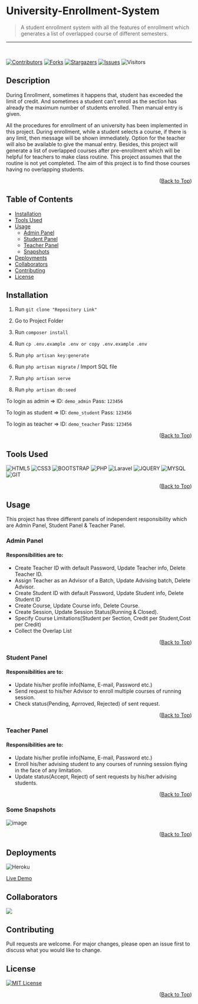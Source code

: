 <div id="Top"></div>

# University-Enrollment-System

> A student enrollment system with all the features of enrollment which generates a list of overlapped course of different semesters.

---

<br>

[![Contributors][contributors-shield]][contributors-url]
[![Forks][forks-shield]][forks-url]
[![Stargazers][stars-shield]][stars-url]
[![Issues][issues-shield]][issues-url]
![Visitors](https://visitor-badge.glitch.me/badge?page_id=github.com/avishekchy45/University-Enrollment-System)

## Description

During Enrollment, sometimes it happens that, student has exceeded the limit of credit. And sometimes a student can’t enroll as the section has already the maximum number of students enrolled. Then manual entry is given.

All the procedures for enrollment of an university has been implemented in this project. During enrollment, while a student selects a course, if there is any limit, then message will be shown immediately. Option for the teacher will also be available to give the manual entry. Besides, this project will generate a list of overlapped courses after pre-enrollment which will be helpful for teachers to make class routine. This project assumes that the routine is not yet completed. The aim of this project is to find those courses having no overlapping students.

<p align="right">(<a href="#Top">Back to Top</a>)</p>

## Table of Contents

-   [Installation](#installation)
-   [Tools Used](#tools-used)
-   [Usage](#usage)
    -   [Admin Panel](#admin-panel)
    -   [Student Panel](#student-panel)
    -   [Teacher Panel](#teacher-panel)
    -   [Snapshots](#some-snapshots)
-   [Deployments](#deployments)
-   [Collaborators](#collaborators)
-   [Contributing](#contributing)
-   [License](#license)

## Installation

1. Run `git clone "Repository Link"`

2. Go to Project Folder

3. Run `composer install`

4. Run `cp .env.example .env or copy .env.example .env`

5. Run `php artisan key:generate`

6. Run `php artisan migrate` / Import SQL file

7. Run `php artisan serve`

8. Run `php artisan db:seed`

To login as admin => ID: `demo_admin` Pass: `123456`

To login as student => ID: `demo_student` Pass: `123456`

To login as teacher => ID: `demo_teacher` Pass: `123456`

<p align="right">(<a href="#Top">Back to Top</a>)</p>

## Tools Used

![HTML5](https://img.shields.io/badge/HTML5-E34F26?style=for-the-badge&logo=html5&logoColor=white)
![CSS3](https://img.shields.io/badge/CSS3-1572B6?style=for-the-badge&logo=css3&logoColor=white)
![BOOTSTRAP](https://img.shields.io/badge/Bootstrap-563D7C?style=for-the-badge&logo=bootstrap&logoColor=white)
![PHP](https://img.shields.io/badge/PHP-777BB4?style=for-the-badge&logo=php&logoColor=white)
![Laravel](https://img.shields.io/badge/laravel-%23FF2D20.svg?style=for-the-badge&logo=laravel&logoColor=white)
![JQUERY](https://img.shields.io/badge/jQuery-0769AD?style=for-the-badge&logo=jquery&logoColor=white)
![MYSQL](https://img.shields.io/badge/MySQL-00000F?style=for-the-badge&logo=mysql&logoColor=white)
![GIT](https://img.shields.io/badge/Git-F05032?style=for-the-badge&logo=git&logoColor=white)

<p align="right">(<a href="#Top">Back to Top</a>)</p>

## Usage

This project has three different panels of independent responsibility which are Admin Panel, Student Panel & Teacher Panel.

### Admin Panel

#### Responsibilities are to:

-   Create Teacher ID with default Password, Update Teacher info, Delete Teacher ID.
-   Assign Teacher as an Advisor of a Batch, Update Advising batch, Delete Advisor.
-   Create Student ID with default Password, Update Student info, Delete Student ID
-   Create Course, Update Course info, Delete Course.
-   Create Session, Update Session Status(Running & Closed).
-   Specify Course Limitations(Student per Section, Credit per Student,Cost per Credit)
-   Collect the Overlap List

<p align="right">(<a href="#Top">Back to Top</a>)</p>

### Student Panel

#### Responsibilities are to:

-   Update his/her profile info(Name, E-mail, Password etc.)
-   Send request to his/her Advisor to enroll multiple courses of running session.
-   Check status(Pending, Aprroved, Rejected) of sent request.

<p align="right">(<a href="#Top">Back to Top</a>)</p>

### Teacher Panel

#### Responsibilities are to:

-   Update his/her profile info(Name, E-mail, Password etc.)
-   Enroll his/her advising student to any courses of running session flying in the face of any limitation.
-   Update status(Accept, Reject) of sent requests by his/her advising students.

<p align="right">(<a href="#Top">Back to Top</a>)</p>

### Some Snapshots

![image](https://user-images.githubusercontent.com/63364024/149634286-7ff37414-3411-49f5-b177-54854ebb7def.png)

<p align="right">(<a href="#Top">Back to Top</a>)</p>

## Deployments

![Heroku](https://heroku-badge.herokuapp.com/?app=heroku-badge)

[Live Demo](puais.herokuapp.com)

## Collaborators

<a href="https://github.com/avishekchy45/University-Enrollment-System/graphs/contributors">
  <img src="https://contrib.rocks/image?repo=avishekchy45/University-Enrollment-System" />
</a>

## Contributing

Pull requests are welcome. For major changes, please open an issue first to discuss what you would like to change.

## License

[![MIT License][license-shield]][license-url]

<p align="right">(<a href="#Top">Back to Top</a>)</p>

<!-- MARKDOWN LINKS & IMAGES -->
<!-- https://www.markdownguide.org/basic-syntax/#reference-style-links -->

[contributors-shield]: https://img.shields.io/github/contributors/avishekchy45/University-Enrollment-System.svg
[contributors-url]: https://github.com/avishekchy45/University-Enrollment-System/graphs/contributors
[forks-shield]: https://img.shields.io/github/forks/avishekchy45/University-Enrollment-System.svg
[forks-url]: https://github.com/avishekchy45/University-Enrollment-System/network/members
[stars-shield]: https://img.shields.io/github/stars/avishekchy45/University-Enrollment-System.svg
[stars-url]: https://github.com/avishekchy45/University-Enrollment-System/stargazers
[issues-shield]: https://img.shields.io/github/issues/avishekchy45/University-Enrollment-System.svg
[issues-url]: https://github.com/avishekchy45/University-Enrollment-System/issues
[license-shield]: https://img.shields.io/github/license/avishekchy45/University-Enrollment-System.svg?style=for-the-badge
[license-url]: https://github.com/avishekchy45/University-Enrollment-System/blob/main/LICENSE.txt
